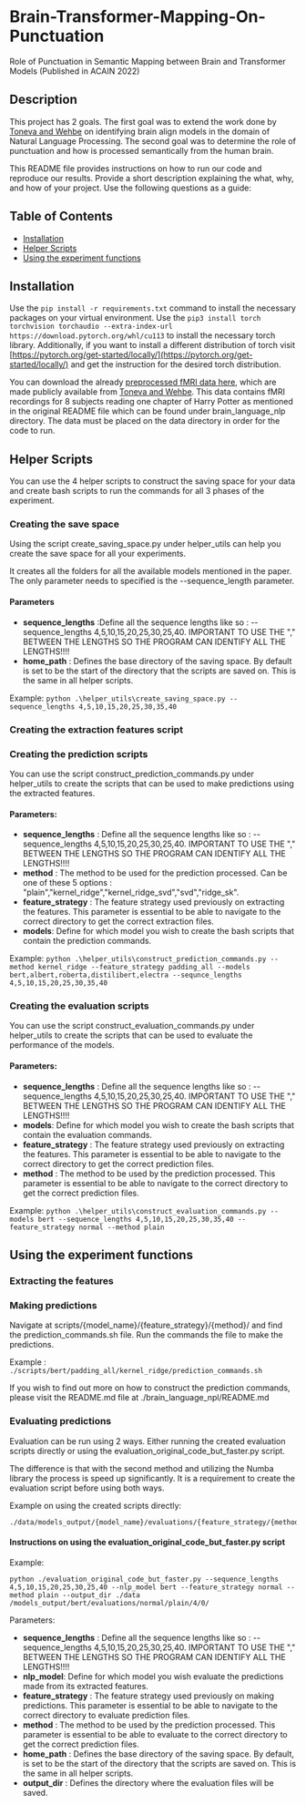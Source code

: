 # Brain-Transformer-Mapping-On-Punctuation

Role of Punctuation in Semantic Mapping between Brain and Transformer Models (Published in ACAIN 2022)

## Description
This project has 2 goals. The first goal was to extend the work done by [Toneva and Wehbe](https://dl.acm.org/doi/abs/10.5555/3454287.3455626) on identifying brain
align models in the domain of Natural Language Processing. The second goal was to determine the role of punctuation and how is processed
semantically from the human brain.

This README file provides instructions on how to run our code and reproduce our results.
Provide a short description explaining the what, why, and how of your project. Use the following questions as a guide:


## Table of Contents

- [Installation](#installation)
- [Helper Scripts](#helper-scripts)
- [Using the experiment functions](#experiment-functions)

## Installation
Use the ```pip install -r requirements.txt``` command to install the necessary packages on your virtual environment.
Use the ```pip3 install torch torchvision torchaudio --extra-index-url https://download.pytorch.org/whl/cu113``` to install the necessary torch library.
Additionally, if you want to install a different distribution of torch visit [https://pytorch.org/get-started/locally/](https://pytorch.org/get-started/locally/) and get the instruction for the desired torch distribution.

You can download the already [preprocessed fMRI data here](https://drive.google.com/drive/folders/1Q6zVCAJtKuLOh-zWpkS3lH8LBvHcEOE8?usp=sharing), which are made publicly available from [Toneva and Wehbe](https://dl.acm.org/doi/abs/10.5555/3454287.3455626). 
This data contains fMRI recordings for 8 subjects reading one chapter of Harry Potter as mentioned in the original README file which can be found under brain_language_nlp directory. 
The data must be placed on the data directory in order for the code to run. 
## Helper Scripts

You can use the 4 helper scripts to construct the saving space for your data and create bash scripts to run the commands for all 3 phases of the experiment.
### Creating the save space
Using the script create_saving_space.py under helper_utils can help you create the save space for all your experiments.

It creates all the folders for all the available models mentioned in the paper. The only parameter needs to specified is the --sequence_length parameter.

#### Parameters
* **sequence_lengths** :Define all the sequence lengths like so : --sequence_lengths 4,5,10,15,20,25,30,25,40. IMPORTANT TO USE THE "," BETWEEN THE LENGTHS SO THE PROGRAM CAN IDENTIFY ALL THE LENGTHS!!!!
* **home_path** : Defines the base directory of the saving space. By default is set to be the start of the directory that the scripts are saved on. This is the same in all helper scripts.

Example:
```python .\helper_utils\create_saving_space.py --sequence_lengths 4,5,10,15,20,25,30,35,40```
### Creating the extraction features script
### Creating the prediction scripts
You can use the script construct_prediction_commands.py under helper_utils to create the scripts that can be used to make predictions using the extracted features.
#### Parameters:
* **sequence_lengths** : Define all the sequence lengths like so : --sequence_lengths 4,5,10,15,20,25,30,25,40. IMPORTANT TO USE THE "," BETWEEN THE LENGTHS SO THE PROGRAM CAN IDENTIFY ALL THE LENGTHS!!!!
* **method** :  The method to be used for the prediction processed. Can be one of these 5 options : "plain","kernel_ridge","kernel_ridge_svd","svd","ridge_sk".
* **feature_strategy** : The feature strategy used previously on extracting the features. This parameter is essential to be able to navigate to the correct directory to get the correct extraction files.
* **models**: Define for which model you wish to create the bash scripts that contain the prediction commands.

Example:
```python .\helper_utils\construct_prediction_commands.py --method kernel_ridge --feature_strategy padding_all --models bert,albert,roberta,distilibert,electra --sequnce_lengths 4,5,10,15,20,25,30,35,40```
### Creating the evaluation scripts
You can use the script construct_evaluation_commands.py under helper_utils to create the scripts that can be used to evaluate the performance of the models.
#### Parameters:
* **sequence_lengths** : Define all the sequence lengths like so : --sequence_lengths 4,5,10,15,20,25,30,25,40. IMPORTANT TO USE THE "," BETWEEN THE LENGTHS SO THE PROGRAM CAN IDENTIFY ALL THE LENGTHS!!!!
* **models**: Define for which model you wish to create the bash scripts that contain the evaluation commands.
* **feature_strategy** : The feature strategy used previously on extracting the features. This parameter is essential to be able to navigate to the correct directory to get the correct prediction files.
* **method** :  The method to be used by the prediction processed. This parameter is essential to be able to navigate to the correct directory to get the correct prediction files.

Example:
```python .\helper_utils\construct_evaluation_commands.py --models bert --sequence_lengths 4,5,10,15,20,25,30,35,40 --feature_strategy normal --method plain```


## Using the experiment functions
### Extracting the features
### Making predictions
Navigate at scripts/{model_name}/{feature_strategy}/{method}/ and find the prediction_commands.sh file. Run the commands the file to make the predictions. 

Example :
```./scripts/bert/padding_all/kernel_ridge/prediction_commands.sh```

If you wish to find out more on how to construct the prediction commands, please visit the README.md file at ./brain_language_npl/README.md


### Evaluating predictions
Evaluation can be run using 2 ways. Either running the created evaluation scripts directly or using the evaluation_original_code_but_faster.py script.

The difference is that with the second method and utilizing the Numba library the process is speed up significantly. It is a requirement to create the evaluation script before using both ways.

Example on using the created scripts directly: 
```
./data/models_output/{model_name}/evaluations/{feature_strategy/{method}/{sequence_length}/{layer}/evaluation_script.sh
```
#### Instructions on using the evaluation_original_code_but_faster.py script
Example:
```
python ./evaluation_original_code_but_faster.py --sequence_lengths 4,5,10,15,20,25,30,25,40 --nlp_model bert --feature_strategy normal --method plain --output_dir ./data
/models_output/bert/evaluations/normal/plain/4/0/
```
Parameters:
* **sequence_lengths** : Define all the sequence lengths like so : --sequence_lengths 4,5,10,15,20,25,30,25,40. IMPORTANT TO USE THE "," BETWEEN THE LENGTHS SO THE PROGRAM CAN IDENTIFY ALL THE LENGTHS!!!!
* **nlp_model**: Define for which model you wish evaluate the predictions made from its extracted features.
* **feature_strategy** : The feature strategy used previously on making predictions. This parameter is essential to be able to navigate to the correct directory to evaluate prediction files.
* **method** :  The method to be used by the prediction processed. This parameter is essential to be able to evaluate to the correct directory to get the correct prediction files.
* **home_path** : Defines the base directory of the saving space. By default, is set to be the start of the directory that the scripts are saved on. This is the same in all helper scripts.
* **output_dir** : Defines the directory where the evaluation files will be saved.


